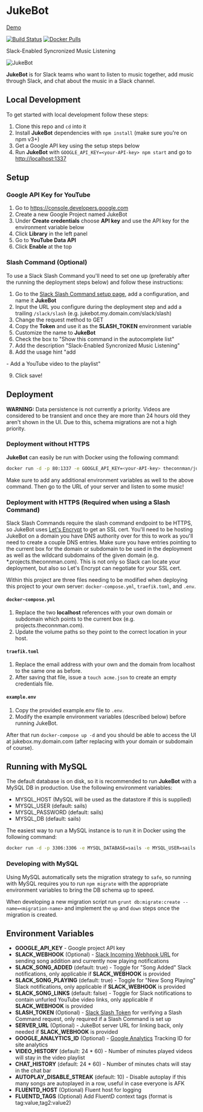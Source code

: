 # JukeBot

[Demo](https://demo.jukebot.club/)

[![Build Status](https://travis-ci.org/TheConnMan/jukebot.svg?branch=master)](https://travis-ci.org/TheConnMan/jukebot) [![Docker Pulls](https://img.shields.io/docker/pulls/theconnman/jukebot.svg)](https://hub.docker.com/r/theconnman/jukebot/)

Slack-Enabled Syncronized Music Listening

![JukeBot](https://raw.githubusercontent.com/TheConnMan/jukebot/dev/assets/images/JukeBot-Screenshot.png)

**JukeBot** is for Slack teams who want to listen to music together, add music through Slack, and chat about the music in a Slack channel.

## Local Development

To get started with local development follow these steps:

1. Clone this repo and `cd` into it
2. Install **JukeBot** dependencies with `npm install` (make sure you're on npm v3+)
3. Get a Google API key using the setup steps below
4. Run **JukeBot** with `GOOGLE_API_KEY=<your-API-key> npm start` and go to <http://localhost:1337>

## Setup

### Google API Key for YouTube

1. Go to <https://console.developers.google.com>
2. Create a new Google Project named JukeBot
3. Under **Create credentials** choose **API key** and use the API key for the environment variable below
4. Click **Library** in the left panel
5. Go to **YouTube Data API**
6. Click **Enable** at the top

### Slash Command (Optional)

To use a Slack Slash Command you'll need to set one up (preferably after the running the deployment steps below) and follow these instructions:

1. Go to the [Slack Slash Command setup page](https://my.slack.com/apps/A0F82E8CA-slash-commands), add a configuration, and name it **JukeBot**
2. Input the URL you configure during the deployment step and add a trailing `/slack/slash` (e.g. jukebot.my.domain.com/slack/slash)
3. Change the request method to GET
4. Copy the **Token** and use it as the **SLASH_TOKEN** environment variable
5. Customize the name to **JukeBot**
6. Check the box to "Show this command in the autocomplete list"
7. Add the description "Slack-Enabled Syncronized Music Listening"
8. Add the usage hint "add

  <youtube-url> - Add a YouTube video to the playlist"</youtube-url>

9. Click save!

## Deployment

**WARNING:** Data persistence is not currently a priority. Videos are considered to be transient and once they are more than 24 hours old they aren't shown in the UI. Due to this, schema migrations are not a high priority.

### Deployment without HTTPS

**JukeBot** can easily be run with Docker using the following command:

```bash
docker run -d -p 80:1337 -e GOOGLE_API_KEY=<your-API-key> theconnman/jukebot:latest
```

Make sure to add any additional environment variables as well to the above command. Then go to the URL of your server and listen to some music!

### Deployment with HTTPS (Required when using a Slash Command)

Slack Slash Commands require the slash command endpoint to be HTTPS, so JukeBot uses [Let's Encrypt](https://letsencrypt.org/) to get an SSL cert. You'll need to be hosting JukeBot on a domain you have DNS authority over for this to work as you'll need to create a couple DNS entries. Make sure you have entries pointing to the current box for the domain or subdomain to be used in the deployment as well as the wildcard subdomains of the given domain (e.g. *.projects.theconnman.com). This is not only so Slack can locate your deployment, but also so Let's Encrypt can negotiate for your SSL cert.

Within this project are three files needing to be modified when deploying this project to your own server: `docker-compose.yml`, `traefik.toml`, and `.env`.

#### `docker-compose.yml`

1. Replace the two **localhost** references with your own domain or subdomain which points to the current box (e.g. projects.theconnman.com).
2. Update the volume paths so they point to the correct location in your host.

#### `traefik.toml`

1. Replace the email address with your own and the domain from localhost to the same one as before.
2. After saving that file, issue a `touch acme.json` to create an empty credentials file.

#### `example.env`

1. Copy the provided example.env file to `.env`.
2. Modify the example environment variables (described below) before running JukeBot.

After that run `docker-compose up -d` and you should be able to access the UI at jukebox.my.domain.com (after replacing with your domain or subdomain of course).

## Running with MySQL

The default database is on disk, so it is recommended to run **JukeBot** with a MySQL DB in production. Use the following environment variables:

- MYSQL_HOST (MySQL will be used as the datastore if this is supplied)
- MYSQL_USER (default: sails)
- MYSQL_PASSWORD (default: sails)
- MYSQL_DB (default: sails)

The easiest way to run a MySQL instance is to run it in Docker using the following command:

```bash
docker run -d -p 3306:3306 -e MYSQL_DATABASE=sails -e MYSQL_USER=sails -e MYSQL_PASSWORD=sails -e MYSQL_RANDOM_ROOT_PASSWORD=true --name=mysql mysql
```

### Developing with MySQL

Using MySQL automatically sets the migration strategy to `safe`, so running with MySQL requires you to run `npm migrate` with the appropriate environment variables to bring the DB schema up to speed.

When developing a new migration script run `grunt db:migrate:create --name=<migration-name>` and implement the `up` and `down` steps once the migration is created.

## Environment Variables

- **GOOGLE_API_KEY** - Google project API key
- **SLACK_WEBHOOK** (Optional) - [Slack Incoming Webhook URL](https://my.slack.com/apps/A0F7XDUAZ-incoming-webhooks) for sending song addition and currently now playing notifications
- **SLACK_SONG_ADDED** (default: true) - Toggle for "Song Added" Slack notifications, only applicable if **SLACK_WEBHOOK** is provided
- **SLACK_SONG_PLAYING** (default: true) - Toggle for "New Song Playing" Slack notifications, only applicable if **SLACK_WEBHOOK** is provided
- **SLACK_SONG_LINKS** (default: false) - Toggle for Slack notifications to contain unfurled YouTube video links, only applicable if **SLACK_WEBHOOK** is provided
- **SLASH_TOKEN** (Optional) - [Slack Slash Token](https://my.slack.com/apps/A0F82E8CA-slash-commands) for verifying a Slash Command request, only required if a Slash Command is set up
- **SERVER_URL** (Optional) - JukeBot server URL for linking back, only needed if **SLACK_WEBHOOK** is provided
- **GOOGLE_ANALYTICS_ID** (Optional) - [Google Analytics](https://analytics.google.com/) Tracking ID for site analytics
- **VIDEO_HISTORY** (default: 24 * 60) - Number of minutes played videos will stay in the video playlist
- **CHAT_HISTORY** (default: 24 * 60) - Number of minutes chats will stay in the chat bar
- **AUTOPLAY_DISABLE_STREAK** (default: 10) - Disable autoplay if this many songs are autoplayed in a row, useful in case everyone is AFK
- **FLUENTD_HOST** (Optional) Fluent host for logging
- **FLUENTD_TAGS** (Optional) Add FluentD context tags (format is tag:value,tag2:value2)

